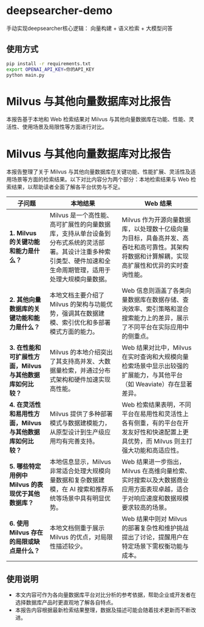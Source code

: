 # deepsearcher-demo

手动实现deepsearcher核心逻辑：
向量构建 + 语义检索 + 大模型问答

## 使用方式

```bash
pip install -r requirements.txt
export OPENAI_API_KEY=你的API_KEY
python main.py
```
# Milvus 与其他向量数据库对比报告

本报告基于本地和 Web 检索结果对 Milvus 与其他向量数据库在功能、性能、灵活性、使用场景及局限性等方面进行对比。

# Milvus 与其他向量数据库对比报告

本报告整理了关于 Milvus 与其他向量数据库在关键功能、性能扩展、灵活性及适用场景等方面的检索结果。以下对比内容分为两个部分：本地检索结果与 Web 检索结果，以帮助读者全面了解各平台优势与不足。

| **子问题** | **本地结果** | **Web 结果** |
|------------|--------------|--------------|
| **1. Milvus 的关键功能和能力是什么？** | Milvus 是一个高性能、高可扩展性的向量数据库，支持从单台设备到分布式系统的灵活部署。其设计注重多种索引类型、硬件加速和全生命周期管理，适用于处理大规模向量数据。 | Milvus 作为开源向量数据库，以处理数十亿级向量为目标，具备高并发、高吞吐和高可靠性。其架构将数据和计算解耦，实现高扩展性和优异的实时查询性能。 |
| **2. 其他向量数据库的关键功能和能力是什么？** | 本地文档主要介绍了 Milvus 的架构与功能优势，强调其在数据建模、索引优化和多部署模式方面的能力。 | Web 信息则涵盖了各类向量数据库在数据存储、查询效率、索引策略和混合搜索能力上的差异，展示了不同平台在实际应用中的侧重点。 |
| **3. 在性能和可扩展性方面，Milvus 与其他数据库如何比较？** | Milvus 的本地介绍突出了其支持高并发、大数据量检索，并通过分布式架构和硬件加速实现高性能。 | Web 结果对比中，Milvus 在实时查询和大规模向量检索场景中显示出较强的扩展能力，与其他平台（如 Weaviate）存在显著差异。 |
| **4. 在灵活性和易用性方面，Milvus 与其他数据库如何比较？** | Milvus 提供了多种部署模式与数据建模能力，从原型设计到生产级应用均有完善支持。 | Web 检索结果表明，不同平台在易用性和灵活性上各有侧重，有的平台在开发友好性和快速配置上更具优势，而 Milvus 则主打强大功能和高适应性。 |
| **5. 哪些特定用例中 Milvus 的表现优于其他数据库？** | 本地信息显示，Milvus 非常适合处理大规模向量数据和复杂数据建模，在 AI 搜索和推荐系统等场景中具有明显优势。 | Web 结果进一步指出，Milvus 在高维向量检索、实时搜索以及大数据商业应用方面表现卓越，适合于对响应速度和数据规模要求较高的场景。 |
| **6. 使用 Milvus 存在的局限或缺点是什么？** | 本地文档侧重于展示 Milvus 的优点，对局限性描述较少。 | Web 结果中则对 Milvus 的部署复杂性和维护挑战提出了讨论，提醒用户在特定场景下需权衡功能与成本。 |

## 使用说明

- 本文内容可作为各向量数据库平台对比分析的参考依据，帮助企业或开发者在选择数据库产品时更直观地了解各自特点。
- 本报告内容根据最新检索结果整理，数据及描述可能会随着技术更新而不断改进。

